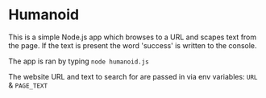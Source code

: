 # Humanoid
This is a simple Node.js app which browses to a URL and scapes text from the page.
If the text is present the word 'success' is written to the console.

The app is ran by typing `node humanoid.js`

The website URL and text to search for are passed in via env variables:
`URL` &
`PAGE_TEXT`